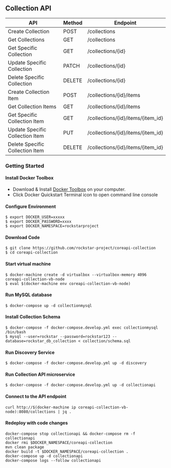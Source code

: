 ## Collection API

| API | Method | Endpoint |
|-----|--------|----------|
| Create Collection | POST | /collections |
| Get Collections | GET | /collections |
| Get Specific Collection | GET | /collections/{id} |
| Update Specific Collection | PATCH | /collections/{id} |
| Delete Specific Collection | DELETE | /collections/{id} |
| Create Collection Item | POST | /collections/{id}/items |
| Get Collection Items | GET | /collections/{id}/items |
| Get Specific Collection Item | GET | /collections/{id}/items/{item_id} |
| Update Specific Collection Item | PUT | /collections/{id}/items/{item_id} |
| Delete Specific Collection Item | DELETE | /collections/{id}/items/{item_id} |

### Getting Started


#### Install Docker Toolbox
* Download & Install [Docker Toolbox](https://www.docker.com/collections/docker-toolbox) on your computer.
* Click Docker Quickstart Terminal icon to open command line console

#### Configure Environment

```
$ export DOCKER_USER=xxxxx
$ export DOCKER_PASSWORD=xxxx
$ export DOCKER_NAMESPACE=rockstarproject
```

#### Download Code

```
$ git clone https://github.com/rockstar-project/coreapi-collection
$ cd coreapi-collection
```

#### Start virtual machine

```
$ docker-machine create -d virtualbox --virtualbox-memory 4096 coreapi-collection-vb-node
$ eval $(docker-machine env coreapi-collection-vb-node)
```

#### Run MySQL database

```
$ docker-compose up -d collectionmysql
```

#### Install Collection Schema

```
$ docker-compose -f docker-compose.develop.yml exec collectionmysql /bin/bash
$ mysql --user=rockstar --password=rockstar123 --database=rockstar_db_collection < collection/schema.sql
```

#### Run Discovery Service

```
$ docker-compose -f docker-compose.develop.yml up -d discovery
```

#### Run Collection API microservice

```
$ docker-compose -f docker-compose.develop.yml up -d collectionapi
```

#### Connect to the API endpoint

```
curl http://$(docker-machine ip coreapi-collection-vb-node):8080/collections | jq .
```

#### Redeploy with code changes

```
docker-compose stop collectionapi && docker-compose rm -f collectionapi
docker rmi $DOCKER_NAMESPACE/coreapi-collection
mvn clean package
docker build -t $DOCKER_NAMESPACE/coreapi-collection .
docker-compose up -d collectionapi
docker-compose logs --follow collectionapi
```
